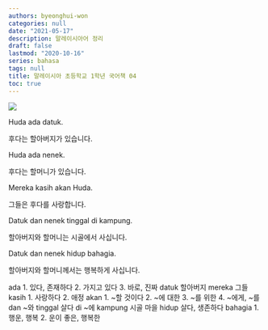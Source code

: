 ```yaml
---
authors: byeonghui-won
categories: null
date: "2021-05-17"
description: 말레이시아어 정리
draft: false
lastmod: "2020-10-16"
series: bahasa
tags: null
title: 말레이시아 초등학교 1학년 국어책 04
toc: true
---
```


![](https://t1.daumcdn.net/cfile/tistory/2407323B56C29C8D03)

Huda ada datuk.

후다는 할아버지가 있습니다.



Huda ada nenek.

후다는 할머니가 있습니다.



Mereka kasih akan Huda.

그들은 후다를 사랑합니다.



Datuk dan nenek tinggal di kampung.

할아버지와 할머니는 시골에서 사십니다.



Datuk dan nenek hidup bahagia.

할아버지와 할머니께서는 행복하게 사십니다.



ada 1. 있다, 존재하다 2. 가지고 있다 3. 바로, 진짜 datuk 할아버지 mereka 그들 kasih 1. 사랑하다 2. 애정 akan 1. ~할 것이다 2. ~에 대한 3. ~를 위한 4. ~에게, ~를 dan ~와 tinggal 살다 di ~에 kampung 시골 마을 hidup 살다, 생존하다 bahagia 1. 행운, 행복 2. 운이 좋은, 행복한
